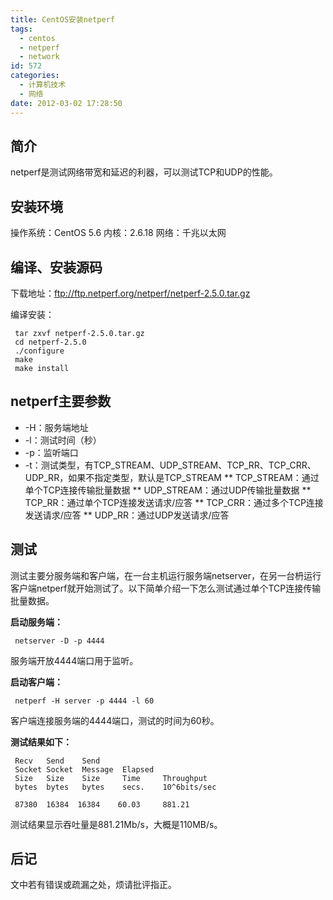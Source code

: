 ```yaml
---
title: CentOS安装netperf
tags:
  - centos
  - netperf
  - network
id: 572
categories:
  - 计算机技术
  - 网络
date: 2012-03-02 17:28:50
---
```


## 简介 ##

netperf是测试网络带宽和延迟的利器，可以测试TCP和UDP的性能。

## 安装环境 ##

操作系统：CentOS 5.6
内核：2.6.18
网络：千兆以太网

## 编译、安装源码 ##

下载地址：ftp://ftp.netperf.org/netperf/netperf-2.5.0.tar.gz

编译安装：

```
 tar zxvf netperf-2.5.0.tar.gz
 cd netperf-2.5.0
 ./configure
 make
 make install
```


<!--more-->


## netperf主要参数 ##

* -H：服务端地址
* -l：测试时间（秒）
* -p：监听端口
* -t：测试类型，有TCP_STREAM、UDP_STREAM、TCP_RR、TCP_CRR、UDP_RR，如果不指定类型，默认是TCP_STREAM
** TCP_STREAM：通过单个TCP连接传输批量数据
** UDP_STREAM：通过UDP传输批量数据
** TCP_RR：通过单个TCP连接发送请求/应答
** TCP_CRR：通过多个TCP连接发送请求/应答
** UDP_RR：通过UDP发送请求/应答

## 测试 ##

测试主要分服务端和客户端，在一台主机运行服务端netserver，在另一台枬运行客户端netperf就开始测试了。以下简单介绍一下怎么测试通过单个TCP连接传输批量数据。

**启动服务端：**

```
 netserver -D -p 4444
```

服务端开放4444端口用于监听。

**启动客户端：**

```
 netperf -H server -p 4444 -l 60
```

客户端连接服务端的4444端口，测试的时间为60秒。

**测试结果如下：**

```
 Recv   Send    Send                          
 Socket Socket  Message  Elapsed              
 Size   Size    Size     Time     Throughput  
 bytes  bytes   bytes    secs.    10^6bits/sec  

 87380  16384  16384    60.03     881.21
```

测试结果显示吞吐量是881.21Mb/s，大概是110MB/s。

## 后记 ##

文中若有错误或疏漏之处，烦请批评指正。